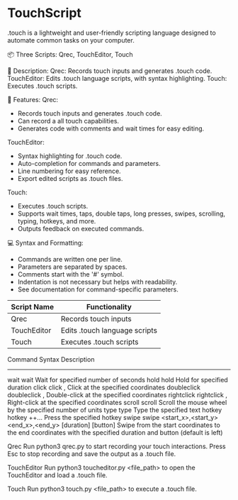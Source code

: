 # TouchScript
.touch is a lightweight and user-friendly scripting language designed to automate common tasks on your computer.

📦 Three Scripts: Qrec, TouchEditor, Touch

📝 Description:
Qrec: Records touch inputs and generates .touch code.
TouchEditor: Edits .touch language scripts, with syntax highlighting.
Touch: Executes .touch scripts.

🚀 Features:
Qrec:
- Records touch inputs and generates .touch code.
- Can record a all touch capabilities.
- Generates code with comments and wait times for easy editing.

TouchEditor:
- Syntax highlighting for .touch code.
- Auto-completion for commands and parameters.
- Line numbering for easy reference.
- Export edited scripts as .touch files.

Touch:
- Executes .touch scripts.
- Supports wait times, taps, double taps, long presses, swipes, scrolling, typing, hotkeys, and more.
- Outputs feedback on executed commands.

💻 Syntax and Formatting:
- Commands are written one per line.
- Parameters are separated by spaces.
- Comments start with the '#' symbol.
- Indentation is not necessary but helps with readability.
- See documentation for command-specific parameters.

| Script Name  | Functionality                       |
| ------------ | ----------------------------------- |
| Qrec         | Records touch inputs                 |
| TouchEditor  | Edits .touch language scripts        |
| Touch        | Executes .touch scripts              |

Command  Syntax                                     Description
-------  -----------------------------------------   ------------------------
wait     wait <seconds>                              Wait for specified number of seconds
hold     hold <duration>                             Hold for specified duration
click    click <x>,<y>                               Click at the specified coordinates
doubleclick  doubleclick <x>,<y>                     Double-click at the specified coordinates
rightclick   rightclick <x>,<y>                      Right-click at the specified coordinates
scroll   scroll <units>                              Scroll the mouse wheel by the specified number of units
type     type <text>                                 Type the specified text
hotkey   hotkey <key1>+<key2>+...                    Press the specified hotkey
swipe    swipe <start_x>,<start_y> <end_x>,<end_y> [duration] [button]   Swipe from the start coordinates to the end coordinates with the specified duration and button (default is left)

Qrec
Run python3 qrec.py to start recording your touch interactions.
Press Esc to stop recording and save the output as a .touch file.

TouchEditor
Run python3 toucheditor.py <file_path> to open the TouchEditor and load a .touch file.

Touch
Run python3 touch.py <file_path> to execute a .touch file.


